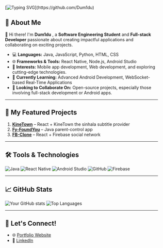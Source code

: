 [![Typing SVG](https://readme-typing-svg.demolab.com?font=Fira+Code&size=25&duration=4000&pause=1000&color=F7F7F7&background=1A1B27&center=true&vCenter=true&width=500&lines=Hi+there!+I'm+Dum1du+👋;Software+Engineering+Student+💻;Full-stack+Developer+⚡;Let's+build+something+amazing!)](https://github.com/Dum1du)


## 🌟 About Me
👋 Hi there! I'm **Dum1du** , a **Software Engineering Student** and **Full-stack Developer** passionate about creating impactful applications and collaborating on exciting projects.

- 💻 **Languages:** Java, JavaScript, Python, HTML, CSS
- 🌐 **Frameworks & Tools:** React Native, Node.js, Android Studio
- 🚀 **Interests:** Mobile app development, Web development, and exploring cutting-edge technologies.
- 🌱 **Currently Learning:** Advanced Android Development, WebSocket-based Real-Time Applications
- 🤝 **Looking to Collaborate On:** Open-source projects, especially those involving full-stack development or Android apps.

---

## 🚀 My Featured Projects
1. **[KineTown](https://kinetown.pages.dev/)** – React + KineTown the sinhala subtitle provider  
2. **[Fy-FoundYou](https://github.com/Dum1du/Fy-FoundYou.the.parent.control/releases/tag/v1.0.0)** – Java parent-control app  
3. **[FB-Clone](https://facebook-clone-e6f91.web.app/)** – React + Firebase social network

---

## 🛠️ Tools & Technologies
![Java](https://img.shields.io/badge/Java-ED8B00?style=for-the-badge&logo=java&logoColor=white)
![React Native](https://img.shields.io/badge/React_Native-20232A?style=for-the-badge&logo=react&logoColor=61DAFB)
![Android Studio](https://img.shields.io/badge/Android_Studio-3DDC84?style=for-the-badge&logo=android-studio&logoColor=white)
![GitHub](https://img.shields.io/badge/GitHub-100000?style=for-the-badge&logo=github&logoColor=white)
![Firebase](https://img.shields.io/badge/Firebase-FFCA28?style=for-the-badge&logo=firebase&logoColor=black)

---

## 📈 GitHub Stats
![Your GitHub stats](https://github-readme-stats.vercel.app/api?username=Dum1du&show_icons=true&theme=radical)
![Top Languages](https://github-readme-stats.vercel.app/api/top-langs/?username=Dum1du&layout=compact&theme=radical)

---

## 🤝 Let's Connect!
- 🌐 [Portfolio Website](https://dum1du.github.io/my-portfolio/)
- 💼 [LinkedIn](https://www.linkedin.com/in/your-link-here)
